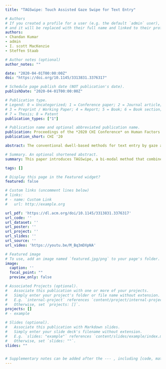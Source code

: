 ```yaml
---
title: "TAGSwipe: Touch Assisted Gaze Swipe for Text Entry"

# Authors
# If you created a profile for a user (e.g. the default `admin` user), write the username (folder name) here 
# and it will be replaced with their full name and linked to their profile.
authors:
- Chandan Kumar
- admin
- I. scott MacKenzie
- Steffen Staab

# Author notes (optional)
author_notes: ""

date: "2020-04-01T00:00:00Z"
doi: "https://doi.org/10.1145/3313831.3376317"

# Schedule page publish date (NOT publication's date).
publishDate: "2020-04-01T00:00:00Z"

# Publication type.
# Legend: 0 = Uncategorized; 1 = Conference paper; 2 = Journal article;
# 3 = Preprint / Working Paper; 4 = Report; 5 = Book; 6 = Book section;
# 7 = Thesis; 8 = Patent
publication_types: ["1"]

# Publication name and optional abbreviated publication name.
publication: Proceedings of the *2020 CHI Conference* on Human Factors in Computing Systems
publication_short: CHI '20

abstract: The conventional dwell-based methods for text entry by gaze are typically slow and uncomfortable. A swipe-based method that maps gaze path into words offers an alternative. However, it requires the user to explicitly indicate the beginning and ending of a word, which is typically achieved by tedious gaze-only selection. This paper introduces TAGSwipe, a bi-modal method that combines the simplicity of touch with the speed of gaze for swiping through a word. The result is an efficient and comfortable dwell-free text entry method. In the lab study TAGSwipe achieved an average text entry rate of 15.46 wpm and significantly outperformed conventional swipe-based and dwell-based methods in efficacy and user satisfaction.

# Summary. An optional shortened abstract.
summary: This paper introduces TAGSwipe, a bi-modal method that combines the simplicity of touch with the speed of gaze for swiping through a word. 

tags: []

# Display this page in the Featured widget?
featured: false

# Custom links (uncomment lines below)
# links:
# - name: Custom Link
#   url: http://example.org

url_pdf: 'https://dl.acm.org/doi/10.1145/3313831.3376317'
url_code: ''
url_dataset: ''
url_poster: ''
url_project: ''
url_slides: ''
url_source: ''
url_video: 'https://youtu.be/M_Bq3mDXpNA'

# Featured image
# To use, add an image named `featured.jpg/png` to your page's folder. 
image:
  caption: ''
  focal_point: ""
  preview_only: false

# Associated Projects (optional).
#   Associate this publication with one or more of your projects.
#   Simply enter your project's folder or file name without extension.
#   E.g. `internal-project` references `content/project/internal-project/index.md`.
#   Otherwise, set `projects: []`.
projects: []
# - example

# Slides (optional).
#   Associate this publication with Markdown slides.
#   Simply enter your slide deck's filename without extension.
#   E.g. `slides: "example"` references `content/slides/example/index.md`.
#   Otherwise, set `slides: ""`.
slides: ""


# Supplementary notes can be added after the --- , including [code, math, and images](https://wowchemy.com/docs/writing-markdown-latex/).
---
```

